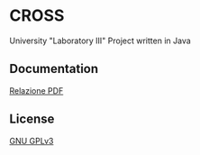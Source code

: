 # CROSS

University "Laboratory III" Project written in Java

## Documentation

[Relazione PDF](https://github.com/GwynbleiddN7/CROSS/blob/main/Relazione.pdf)

## License

[GNU GPLv3](https://choosealicense.com/licenses/gpl-3.0/)